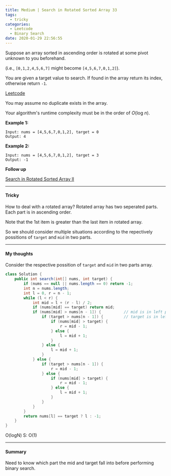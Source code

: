 ```yaml
---
title: Medium | Search in Rotated Sorted Array 33
tags:
  - tricky
categories:
  - Leetcode
  - Binary Search
date: 2020-01-29 22:56:55
---
```


Suppose an array sorted in ascending order is rotated at some pivot unknown to you beforehand.

(i.e., `[0,1,2,4,5,6,7]` might become `[4,5,6,7,0,1,2]`).

You are given a target value to search. If found in the array return its index, otherwise return `-1`.

[Leetcode](https://leetcode.com/problems/search-in-rotated-sorted-array/)

<!--more-->

You may assume no duplicate exists in the array.

Your algorithm's runtime complexity must be in the order of *O*(log *n*).

**Example 1:**

```
Input: nums = [4,5,6,7,0,1,2], target = 0
Output: 4
```

**Example 2:**

```
Input: nums = [4,5,6,7,0,1,2], target = 3
Output: -1
```

**Follow up**

[Search in Rotated Sorted Array II](https://leetcode.com/problems/search-in-rotated-sorted-array-ii/)

---

#### Tricky 

How to deal with a rotated array? Rotated array has two seperated parts. Each part is in ascending order.

Note that the 1st item is greater than the last item in rotated array.

So we should consider multiple situations according to the repectively possitions of `target` and `mid` in two parts.

---

#### My thoughts 

Consider the respective possition of `target` and `mid` in two parts array.

```java
class Solution {
    public int search(int[] nums, int target) {
        if (nums == null || nums.length == 0) return -1; 
        int n = nums.length;
        int l = 0, r = n - 1;
        while (l < r) {
            int mid = l + (r - l) / 2;
            if (nums[mid] == target) return mid;
            if (nums[mid] > nums[n - 1]) {			// mid is in left part
                if (target > nums[n - 1]) {			// target is in left part
                    if (nums[mid] > target) {
                        r = mid - 1;
                    } else {
                        l = mid + 1;
                    }
                } else {
                    l = mid + 1;
                }
            } else {
                if (target > nums[n - 1]) {
                    r = mid - 1;
                } else {
                    if (nums[mid] > target) {
                        r = mid - 1;
                    } else {
                        l = mid + 1;
                    }
                }
            }
        }
        return nums[l] == target ? l : -1;
    }
}
```

O(logN)			S: O(1)

---

#### Summary 

Need to know which part the mid and target fall into before performing binary search.